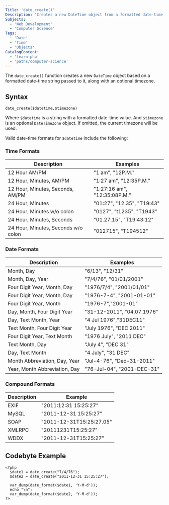 ```yaml
---
Title: 'date_create()'
Description: 'Creates a new DateTime object from a formatted date-time string.'
Subjects:
  - 'Web Development'
  - 'Computer Science'
Tags:
  - 'Date'
  - 'Time'
  - 'Objects'
CatalogContent:
  - 'learn-php'
  - 'paths/computer-science'
---
```


The `date_create()` function creates a new `DateTime` object based on a formatted date-time string passed to it, along with an optional timezone.

## Syntax

```pseudo
date_create($datetime,$timezone)
```

Where `$datetime` is a string with a formatted date-time value. And `$timezone` is an optional `DateTimeZone` object. If omitted, the current timezone will be used.

Valid date-time formats for `$datetime` include the following:

### Time Formats

| Description                         | Examples                     |
| ----------------------------------- | ---------------------------- |
| 12 Hour AM/PM                       | "1 am", "12P.M."             |
| 12 Hour, Minutes, AM/PM             | "1:27 am", "12:35P.M."       |
| 12 Hour, Minutes, Seconds, AM/PM    | "1:27:16 am", "12:35:08P.M." |
| 24 Hour, Minutes                    | "01:27", "12.35", "T19:43"   |
| 24 Hour, Minutes w/o colon          | "0127", "t1235", "T1943"     |
| 24 Hour, Minutes, Seconds           | "01.27.15", "T19:43:12"      |
| 24 Hour, Minutes, Seconds w/o colon | "012715", "T194512"          |

### Date Formats

| Description                   | Examples                   |
| ----------------------------- | -------------------------- |
| Month, Day                    | "6/13", "12/31"            |
| Month, Day, Year              | "7/4/76", "01/01/2001"     |
| Four Digit Year, Month, Day   | "1976/7/4", "2001/01/01"   |
| Four Digit Year, Month, Day   | "1976-7-4", "2001-01-01"   |
| Four Digit Year, Month        | "1976-7","2001-01"         |
| Day, Month, Four Digit Year   | "31-12-2011", "04.07.1976" |
| Day, Text Month, Year         | "4 Jul 1976","31DEC11"     |
| Text Month, Four Digit Year   | "July 1976", "DEC 2011"    |
| Four Digit Year, Text Month   | "1976 July", "2011 DEC"    |
| Text Month, Day               | "July 4", "DEC 31"         |
| Day, Text Month               | "4 July", "31 DEC"         |
| Month Abbreviation, Day, Year | "Jul-4-76", "Dec-31-2011"  |
| Year, Month Abbreviation, Day | "76-Jul-04", "2001-DEC-31" |

### Compound Formats

| Description | Example                  |
| ----------- | ------------------------ |
| EXIF        | "2011:12:31 15:25:27"    |
| MySQL       | "2011-12-31 15:25:27"    |
| SOAP        | "2011-12-31T15:25:27.05" |
| XMLRPC      | "20111231T15:25:27"      |
| WDDX        | "2011-12-31T15:25:27"    |

## Codebyte Example

```codebyte/php
<?php
  $date1 = date_create("7/4/76");
  $date2 = date_create("2011-12-31 15:25:27");

  var_dump(date_format($date1, 'Y-M-d'));
  echo "\n";
  var_dump(date_format($date2, 'Y-M-d'));
?>
```
